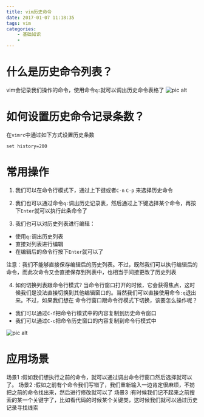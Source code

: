 ```yaml
---
title: vim历史命令
date: 2017-01-07 11:18:35
tags: vim
categories:
    - 基础知识
    - 
---
```


# 什么是历史命令列表？
vim会记录我们操作的命令，使用命令`q:`就可以调出历史命令表格了
![pic alt](https://github.com/zsl-github/blog/raw/master/source/picture/vim_history_command.png)

# 如何设置历史命令记录条数？
在`vimrc`中通过如下方式设置历史条数

```vim
set history=200
```

# 常用操作
1. 我们可以在命令行模式下，通过上下键或者`C-n` `C-p` 来选择历史命令

2. 我们也可以通过命令`q:`调出历史记录表，然后通过上下键选择某个命令，再按下`Enter`就可以执行此条命令了

3. 我们也可以对历史列表进行编辑：
- 使用`q:`调出历史列表
- 直接对列表进行编辑
- 在编辑后的命令行按下`Enter`就可以了

注意：我们不能够直接保存编辑后的历史列表。不过，既然我们可以执行编辑后的命令，而此次命令又会直接保存到列表中，也相当于间接更改了历史列表

4. 如何切换列表跟命令行模式?
当命令行窗口打开的时候，它会获得焦点，这时候我们是没法直接切换到其他编辑窗口的。当然我们可以直接使用命令`:q`退出来。不过，如果我们想在
命令行窗口跟命令行模式下切换，该要怎么操作呢？
- 我们可以通过`C-f`把命令行模式中的内容复制到历史命令窗口
- 我们可以通过`C-c`把命令历史窗口的内容复制到命令行模式中

![pic alt](https://github.com/zsl-github/blog/raw/master/source/picture/vim_history.gif)

# 应用场景
场景1 :假如我们想执行之前的命令，就可以通过调出命令行窗口然后选择就可以了。
场景2 :假如之前有个命令我们写错了，我们重新输入一边肯定很麻烦，不妨把之前的命令找出来，然后进行修改就可以了
场景3 :有时候我们记不起来之前搜索的某一个关键字了，比如看代码的时候某个关键类，这时候我们就可以通过历史记录寻找线索


